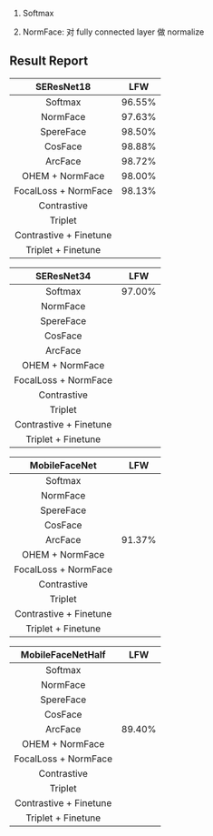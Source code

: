 1. Softmax

2. NormFace: 对 fully connected layer 做 normalize 


## Result Report

|      SEResNet18    |   LFW  |
|:------------------:|:------:|
|       Softmax      | 96.55% |
|       NormFace     | 97.63% |
|      SpereFace     | 98.50% |
|       CosFace      | 98.88% |
|       ArcFace      | 98.72% |
|   OHEM + NormFace  | 98.00% |
|FocalLoss + NormFace| 98.13% |
|     Contrastive    |
|        Triplet     |
| Contrastive + Finetune|
| Triplet + Finetune |

|      SEResNet34    |   LFW  |
|:------------------:|:------:|
|       Softmax      | 97.00% |
|       NormFace     |        |
|      SpereFace     | 		  |
|       CosFace      | 		  |
|       ArcFace      |        |
|   OHEM + NormFace  |        |
|FocalLoss + NormFace|        |
|     Contrastive    |
|        Triplet     |
| Contrastive + Finetune|
| Triplet + Finetune |

|    MobileFaceNet   |   LFW  |
|:------------------:|:------:|
|       Softmax      |        |
|       NormFace     |        |
|      SpereFace     | 		  |
|       CosFace      | 		  |
|       ArcFace      | 91.37% |
|   OHEM + NormFace  |        |
|FocalLoss + NormFace|        |
|     Contrastive    |
|        Triplet     |
| Contrastive + Finetune|
| Triplet + Finetune |

|    MobileFaceNetHalf   |   LFW  |
|:------------------:|:------:|
|       Softmax      |        |
|       NormFace     |        |
|      SpereFace     | 		  |
|       CosFace      | 		  |
|       ArcFace      | 89.40% |
|   OHEM + NormFace  |        |
|FocalLoss + NormFace|        |
|     Contrastive    |
|        Triplet     |
| Contrastive + Finetune|
| Triplet + Finetune |